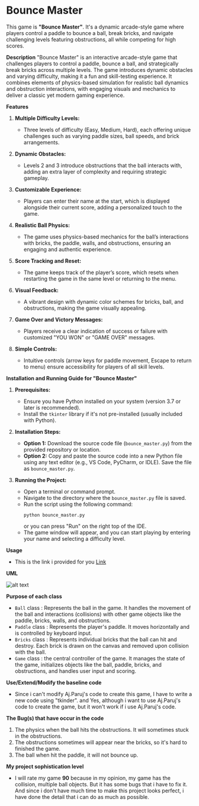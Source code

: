 # Bounce Master
This game is **"Bounce Master"**. It's a dynamic arcade-style game where players control a paddle to bounce a ball, break bricks, and navigate challenging levels featuring obstructions, all while competing for high scores.

**Description**
"Bounce Master" is an interactive arcade-style game that challenges players to control a paddle, bounce a ball, and strategically break bricks across multiple levels. The game introduces dynamic obstacles and varying difficulty, making it a fun and skill-testing experience. It combines elements of physics-based simulation for realistic ball dynamics and obstruction interactions, with engaging visuals and mechanics to deliver a classic yet modern gaming experience.


**Features**

1. **Multiple Difficulty Levels:**
   - Three levels of difficulty (Easy, Medium, Hard), each offering unique challenges such as varying paddle sizes, ball speeds, and brick arrangements.

2. **Dynamic Obstacles:**
   - Levels 2 and 3 introduce obstructions that the ball interacts with, adding an extra layer of complexity and requiring strategic gameplay.

3. **Customizable Experience:**
   - Players can enter their name at the start, which is displayed alongside their current score, adding a personalized touch to the game.

4. **Realistic Ball Physics:**
   - The game uses physics-based mechanics for the ball’s interactions with bricks, the paddle, walls, and obstructions, ensuring an engaging and authentic experience.

5. **Score Tracking and Reset:**
   - The game keeps track of the player’s score, which resets when restarting the game in the same level or returning to the menu.

6. **Visual Feedback:**
   - A vibrant design with dynamic color schemes for bricks, ball, and obstructions, making the game visually appealing.

7. **Game Over and Victory Messages:**
   - Players receive a clear indication of success or failure with customized "YOU WON" or "GAME OVER" messages.

8. **Simple Controls:**
   - Intuitive controls (arrow keys for paddle movement, Escape to return to menu) ensure accessibility for players of all skill levels.


**Installation and Running Guide for "Bounce Master"**


1. **Prerequisites:**
   - Ensure you have Python installed on your system (version 3.7 or later is recommended).
   - Install the `tkinter` library if it's not pre-installed (usually included with Python).


2. **Installation Steps:**
   - **Option 1:** Download the source code file (`bounce_master.py`) from the provided repository or location.
   - **Option 2:** Copy and paste the source code into a new Python file using any text editor (e.g., VS Code, PyCharm, or IDLE). Save the file as `bounce_master.py`.


3. **Running the Project:**
   - Open a terminal or command prompt.
   - Navigate to the directory where the `bounce_master.py` file is saved.
   - Run the script using the following command:
     ```
     python bounce_master.py
     ```
     or you can press "Run" on the right top of the IDE.
   - The game window will appear, and you can start playing by entering your name and selecting a difficulty level.


**Usage**
   - This is the link i provided for you 
     [Link](https://youtu.be/iBuUgoJDMdM?si=EjKNSjlS4Ls5oQI2)


**UML**

![alt text](image-1.png)


**Purpose of each class**
   - `Ball` class : Represents the ball in the game. It handles the movement of the ball and interactions (collisions) with other game objects like the paddle, bricks, walls, and obstructions.
   - `Paddle` class : Represents the player's paddle. It moves horizontally and is controlled by keyboard input.
   - `Bricks` class : Represents individual bricks that the ball can hit and destroy. Each brick is drawn on the canvas and removed upon collision with the ball.
   - `Game` class : the central controller of the game. It manages the state of the game, initializes objects like the ball, paddle, bricks, and obstructions, and handles user input and scoring.


**Use/Extend/Modify the baseline code**
- Since i can't modify Aj.Paruj's code to create this game, I have to write a new code using "tkinder".
and Yes, although i want to use Aj.Paruj's code to create the game, but it won't work if i use Aj.Paruj's code.


**The Bug(s) that have occur in the code**
  1. The physics when the ball hits the obstructions. It will sometimes stuck in the obstructions.
  2. The obstructions sometimes will appear near the bricks, so it's hard to finished the game.
  3. The ball when hit the paddle, it will not bounce up.


**My project sophistication level**
- I will rate my game **90** because in my opinion, my game has the collision, multiple ball objects. But it has some bugs that i have to fix it. And since i don't have much time to make this project looks perfect, i have done the detail that i can do as much as possible.